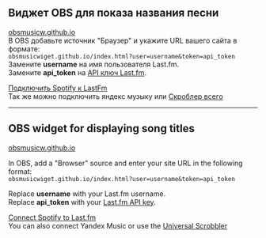 ## Виджет OBS для показа названия песни
[obsmusicw.github.io](obsmusicw.github.io)  
 В OBS добавьте источник "Браузер" и укажите URL вашего сайта в формате:  
 ```obsmusicwiget.github.io/index.html?user=username&token=api_token```  
 Замените **username** на имя пользователя Last.fm.  
 Замените **api_token** на [API ключ Last.fm](https://www.last.fm/ru/api/authentication). 
 
 [Подключить Spotify к LastFm](https://www.last.fm/settings/applications)  
 Так же можно подключить яндекс музыку или [Скроблер всего](https://chromewebstore.google.com/detail/web-scrobbler/hhinaapppaileiechjoiifaancjggfjm)


----

## OBS widget for displaying song titles  
[obsmusicw.github.io](obsmusicw.github.io)  

In OBS, add a "Browser" source and enter your site URL in the following format:  
```obsmusicwiget.github.io/index.html?user=username&token=api_token```  

Replace **username** with your Last.fm username.  
Replace **api_token** with your [Last.fm API key](https://www.last.fm/ru/api/authentication).  

[Connect Spotify to Last.fm](https://www.last.fm/settings/applications)  
You can also connect Yandex Music or use the [Universal Scrobbler](https://chromewebstore.google.com/detail/web-scrobbler/hhinaapppaileiechjoiifaancjggfjm)  

